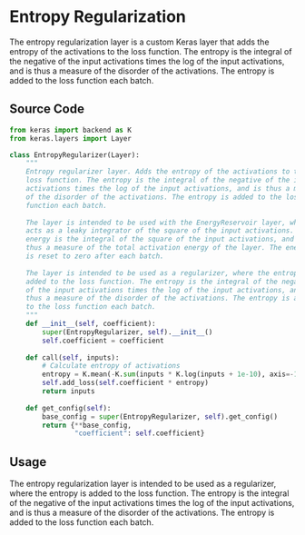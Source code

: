# Entropy Regularization

The entropy regularization layer is a custom Keras layer that adds the entropy of the activations to the loss function. The entropy is the integral of the negative of the input activations times the log of the input activations, and is thus a measure of the disorder of the activations. The entropy is added to the loss function each batch.

## Source Code

```python
from keras import backend as K
from keras.layers import Layer

class EntropyRegularizer(Layer):
    """
    Entropy regularizer layer. Adds the entropy of the activations to the
    loss function. The entropy is the integral of the negative of the input
    activations times the log of the input activations, and is thus a measure
    of the disorder of the activations. The entropy is added to the loss
    function each batch.
    
    The layer is intended to be used with the EnergyReservoir layer, which
    acts as a leaky integrator of the square of the input activations. The
    energy is the integral of the square of the input activations, and is
    thus a measure of the total activation energy of the layer. The energy
    is reset to zero after each batch.
    
    The layer is intended to be used as a regularizer, where the entropy is
    added to the loss function. The entropy is the integral of the negative
    of the input activations times the log of the input activations, and is
    thus a measure of the disorder of the activations. The entropy is added
    to the loss function each batch.
    """
    def __init__(self, coefficient):
        super(EntropyRegularizer, self).__init__()
        self.coefficient = coefficient
    
    def call(self, inputs):
        # Calculate entropy of activations
        entropy = K.mean(-K.sum(inputs * K.log(inputs + 1e-10), axis=-1))
        self.add_loss(self.coefficient * entropy)
        return inputs 
    
    def get_config(self):
        base_config = super(EntropyRegularizer, self).get_config()
        return {**base_config, 
                "coefficient": self.coefficient}
```

## Usage

The entropy regularization layer is intended to be used as a regularizer, where the entropy is added to the loss function. The entropy is the integral of the negative of the input activations times the log of the input activations, and is thus a measure of the disorder of the activations. The entropy is added to the loss function each batch.